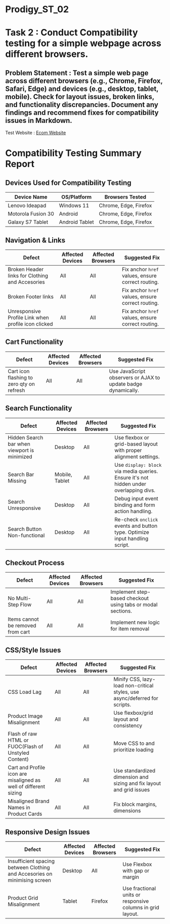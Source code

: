 # Prodigy_ST_02

# Task 2 : Conduct Compatibility testing for a simple webpage across different browsers.

## Problem Statement : Test a simple web page across different browsers (e.g., Chrome, Firefox, Safari, Edge) and devices (e.g., desktop, tablet, mobile). Check for layout issues, broken links, and functionality discrepancies. Document any findings and recommend fixes for compatibility issues in Markdown.

Test Website : [Ecom Website](https://shoplane-by-lassie.netlify.app/)

# Compatibility Testing Summary Report

## Devices Used for Compatibility Testing

| Device Name          | OS/Platform     | Browsers Tested                  |
|----------------------|------------------|----------------------------------|
| Lenovo Ideapad       | Windows 11       | Chrome, Edge, Firefox            |
| Motorola Fusion 30   | Android          | Chrome, Edge, Firefox            |
| Galaxy S7 Tablet     | Android Tablet   | Chrome, Edge, Firefox            |

## Navigation & Links

| Defect | Affected Devices | Affected Browsers | Suggested Fix |
|--------|------------------|-------------------|----------------|
| Broken Header links for Clothing and Accesories | All | All | Fix anchor `href` values, ensure correct routing. |
| Broken Footer links | All | All | Fix anchor `href` values, ensure correct routing. |
| Unresponsive Profile Link when profile icon clicked | All | All | Fix anchor `href` values, ensure correct routing. |

## Cart Functionality

| Defect | Affected Devices | Affected Browsers | Suggested Fix |
|--------|------------------|-------------------|----------------|
| Cart icon flashing to zero qty on refresh | All | All | Use JavaScript observers or AJAX to update badge dynamically. |

## Search Functionality

| Defect | Affected Devices | Affected Browsers | Suggested Fix |
|--------|------------------|-------------------|----------------|
| Hidden Search bar when viewport is minimized  | Desktop | All | Use flexbox or grid-based layout with proper alignment settings. |
| Search Bar Missing | Mobile, Tablet | All | Use `display: block` via media queries. Ensure it's not hidden under overlapping divs. |
| Search Unresponsive | Desktop | All | Debug input event binding and form action handling. |
| Search Button Non-functional | Desktop | All | Re-check `onclick` events and button type. Optimize input handling script. |

## Checkout Process

| Defect | Affected Devices | Affected Browsers | Suggested Fix |
|--------|------------------|-------------------|----------------|
| No Multi-Step Flow | All | All | Implement step-based checkout using tabs or modal sections. |
| Items cannot be removed from cart | All | All| Implement new logic for item removal |

## CSS/Style Issues

| Defect | Affected Devices | Affected Browsers | Suggested Fix |
|--------|------------------|-------------------|----------------|
| CSS Load Lag | All | All | Minify CSS, lazy-load non-critical styles, use async/deferred for scripts. |
| Product Image Misalignment | All | All | Use flexbox/grid layout and consistency |
| Flash of raw HTML or FUOC(Flash of Unstyled Content) | All | All | Move CSS <link> to <head> and prioritize loading |
| Cart and Profile icon are misaligned as well of different sizing | All | All | Use standardized dimension and sizing and fix layout and grid issues |
| Misaligned Brand Names in Product Cards |All | All | Fix block margins, dimensions |

## Responsive Design Issues

| Defect | Affected Devices | Affected Browsers | Suggested Fix |
|--------|------------------|-------------------|----------------|
| Insufficient spacing between Clothing and Accesories on minimising screen | Desktop | All | Use Flexbox with gap or margin |
| Product Grid Misalignment | Tablet | Firefox | Use fractional units or responsive columns in grid layout. |





